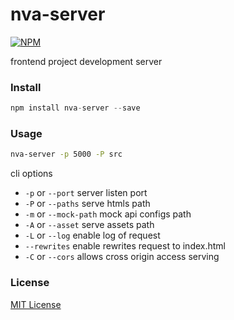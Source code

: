 nva-server
===
[![NPM](https://nodei.co/npm/nva-server.png?downloads=true&downloadRank=true&stars=true)](https://nodei.co/npm/nva-server/)

frontend project development server

### Install


```javascript
npm install nva-server --save
```

### Usage


```bash
nva-server -p 5000 -P src
```

cli options

- `-p` or `--port`  server listen port
- `-P` or `--paths` serve htmls path
- `-m` or `--mock-path` mock api configs path
- `-A` or `--asset` serve assets path
- `-L` or `--log`   enable log of request
- `--rewrites`  enable rewrites request to index.html
- `-C` or `--cors` allows cross origin access serving

### License

[MIT License](http://en.wikipedia.org/wiki/MIT_License)